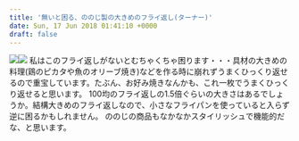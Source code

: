 ```yaml
---
title: '無いと困る、ののじ製の大きめのフライ返し(ターナー)'
date: Sun, 17 Jun 2018 01:41:10 +0000
draft: false
---
```


[![](//ws-fe.amazon-adsystem.com/widgets/q?_encoding=UTF8&ASIN=B003UTV7FA&Format=_SL160_&ID=AsinImage&MarketPlace=JP&ServiceVersion=20070822&WS=1&tag=hrm0a-22)](https://www.amazon.co.jp/%E3%83%AC%E3%83%BC%E3%83%99%E3%83%B3%E8%B2%A9%E5%A3%B2-Leben-LTM-PN01-%E3%81%AE%E3%81%AE%E3%81%98-%E3%83%9A%E3%82%BF%E3%83%A2%E3%83%BB%E3%83%A2%E3%82%B3%E3%83%A2%E3%83%8E/dp/B003UTV7FA/ref=as_li_ss_il?s=home&ie=UTF8&qid=1529198843&sr=1-5&keywords=%E3%83%95%E3%83%A9%E3%82%A4%E8%BF%94%E3%81%97+%E3%81%AE%E3%81%AE%E3%81%98&linkCode=li2&tag=hrm0a-22&linkId=a8afcf00f03fbee20927cf2195efedc0)![](https://ir-jp.amazon-adsystem.com/e/ir?t=hrm0a-22&l=li2&o=9&a=B003UTV7FA) 私はこのフライ返しがないとむちゃくちゃ困ります・・・具材の大きめの料理(鶏のピカタや魚のオリーブ焼き)などを作る時に崩れずうまくひっくり返せるので重宝しています。たぶん、お好み焼きなんかも、これ一枚でうまくひっくり返せると思います。 100均のフライ返しの1.5倍ぐらいの大きさはあるでしょうか。結構大きめのフライ返しなので、小さなフライパンを使っていると入らず逆に困るかもしれません。 ののじの商品もなかなかスタイリッシュで機能的だな、と思います。